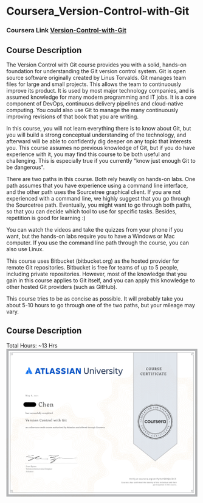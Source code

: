 # Coursera_Version-Control-with-Git
### Coursera Link [Version-Control-with-Git](https://www.coursera.org/learn/version-control-with-git)
## Course Description
The Version Control with Git course provides  you with a solid, hands-on foundation for understanding the Git version control system.  Git is open source software originally created by Linus Torvalds. Git manages team files for large and small projects. This allows the team to continuously improve its product. It is used by most major technology companies, and is assumed knowledge for many modern programming and IT jobs.  It is a core component of DevOps, continuous delivery pipelines and cloud-native computing. You could also use Git to manage the many continuously improving revisions of that book that you are writing. 

In this course, you will not learn everything there is to know about Git, but you will build a strong conceptual understanding of the technology, and afterward will be able to confidently dig deeper on any topic that interests you. This course assumes no previous knowledge of Git, but if you do have experience with it, you may find this course to be both useful and challenging. This is especially true if you currently "know just enough Git to be dangerous". 

There are two paths in this course. Both rely heavily on hands-on labs. One path assumes that you have experience using a command line interface, and the other path uses the Sourcetree graphical client. If you are not experienced with a command line, we highly suggest that you go through the Sourcetree path. Eventually, you might want to go through both paths, so that you can decide which tool to use for specific tasks. Besides, repetition is good for learning :)

You can watch the videos and take the quizzes from your phone if you want, but the hands-on labs require you to have a Windows or Mac computer. If you use the command line path through the course, you can also use Linux. 

This course uses Bitbucket (bitbucket.org) as the hosted provider for remote Git repositories. Bitbucket is free for teams of up to 5 people, including private repositories. However, most of the knowledge that you gain in this course applies to Git itself, and you can apply this knowledge to other hosted Git providers (such as GitHub). 

This course tries to be as concise as possible. It will probably take you about 5-10 hours to go through one of the two paths, but your mileage may vary.

## Course Description
Total Hours: ~13 Hrs
![Certificate](Certificate_Version_Control_with_Git.jpg)
